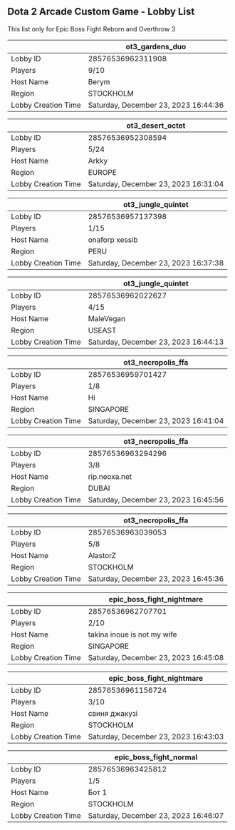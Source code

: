 ## Dota 2 Arcade Custom Game - Lobby List

This list only for Epic Boss Fight Reborn and Overthrow 3

|  | ot3_gardens_duo |
| ------ | ------ |
| Lobby ID | 28576536962311908 |
| Players | 9/10 |
| Host Name | Berym |
| Region | STOCKHOLM |
| Lobby Creation Time | Saturday, December 23, 2023 16:44:36 |


|  | ot3_desert_octet |
| ------ | ------ |
| Lobby ID | 28576536952308594 |
| Players | 5/24 |
| Host Name | Arkky |
| Region | EUROPE |
| Lobby Creation Time | Saturday, December 23, 2023 16:31:04 |


|  | ot3_jungle_quintet |
| ------ | ------ |
| Lobby ID | 28576536957137398 |
| Players | 1/15 |
| Host Name | onaforp xessib |
| Region | PERU |
| Lobby Creation Time | Saturday, December 23, 2023 16:37:38 |


|  | ot3_jungle_quintet |
| ------ | ------ |
| Lobby ID | 28576536962022627 |
| Players | 4/15 |
| Host Name | MaleVegan |
| Region | USEAST |
| Lobby Creation Time | Saturday, December 23, 2023 16:44:13 |


|  | ot3_necropolis_ffa |
| ------ | ------ |
| Lobby ID | 28576536959701427 |
| Players | 1/8 |
| Host Name | Hi |
| Region | SINGAPORE |
| Lobby Creation Time | Saturday, December 23, 2023 16:41:04 |


|  | ot3_necropolis_ffa |
| ------ | ------ |
| Lobby ID | 28576536963294296 |
| Players | 3/8 |
| Host Name | rip.neoxa.net |
| Region | DUBAI |
| Lobby Creation Time | Saturday, December 23, 2023 16:45:56 |


|  | ot3_necropolis_ffa |
| ------ | ------ |
| Lobby ID | 28576536963039053 |
| Players | 5/8 |
| Host Name | AlastorZ |
| Region | STOCKHOLM |
| Lobby Creation Time | Saturday, December 23, 2023 16:45:36 |


|  | epic_boss_fight_nightmare |
| ------ | ------ |
| Lobby ID | 28576536962707701 |
| Players | 2/10 |
| Host Name | takina inoue is not my wife |
| Region | SINGAPORE |
| Lobby Creation Time | Saturday, December 23, 2023 16:45:08 |


|  | epic_boss_fight_nightmare |
| ------ | ------ |
| Lobby ID | 28576536961156724 |
| Players | 3/10 |
| Host Name | свиня джакузі |
| Region | STOCKHOLM |
| Lobby Creation Time | Saturday, December 23, 2023 16:43:03 |


|  | epic_boss_fight_normal |
| ------ | ------ |
| Lobby ID | 28576536963425812 |
| Players | 1/5 |
| Host Name | Бот 1 |
| Region | STOCKHOLM |
| Lobby Creation Time | Saturday, December 23, 2023 16:46:07 |


